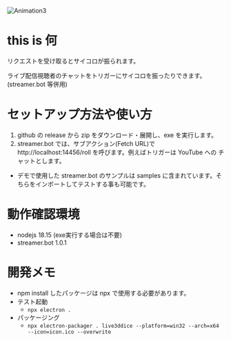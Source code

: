 ![Animation3](https://github.com/user-attachments/assets/84d8eba1-48be-480e-91c3-0c53bc754194)

# this is 何

リクエストを受け取るとサイコロが振られます。

ライブ配信視聴者のチャットをトリガーにサイコロを振ったりできます。(streamer.bot 等併用)

# セットアップ方法や使い方

1. github の release から zip をダウンロード・展開し、exe を実行します。
2. streamer.bot では、サブアクション(Fetch URL)で http://localhost:14456/roll を呼びます。例えばトリガーは YouTube への チャットとします。

* デモで使用した streamer.bot のサンプルは samples に含まれています。そちらをインポートしてテストする事も可能です。

# 動作確認環境
- nodejs 18.15 (exe実行する場合は不要)
- streamer.bot 1.0.1

# 開発メモ
- npm install したパッケージは npx で使用する必要があります。
- テスト起動
  - ```npx electron .```
- パッケージング
  - ```npx electron-packager . live3ddice --platform=win32 --arch=x64 --icon=icon.ico --overwrite```

